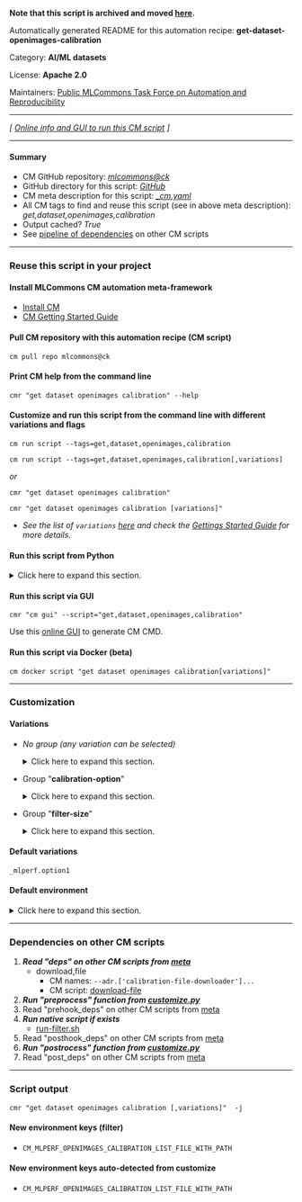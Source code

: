 **Note that this script is archived and moved [here](https://github.com/mlcommons/cm4mlops/tree/main/script/get-dataset-openimages-calibration).**



Automatically generated README for this automation recipe: **get-dataset-openimages-calibration**

Category: **AI/ML datasets**

License: **Apache 2.0**

Maintainers: [Public MLCommons Task Force on Automation and Reproducibility](https://github.com/mlcommons/ck/blob/master/docs/taskforce.md)

---
*[ [Online info and GUI to run this CM script](https://access.cknowledge.org/playground/?action=scripts&name=get-dataset-openimages-calibration,27228976bb084dd0) ]*

---
#### Summary

* CM GitHub repository: *[mlcommons@ck](https://github.com/mlcommons/ck/tree/dev/cm-mlops)*
* GitHub directory for this script: *[GitHub](https://github.com/mlcommons/ck/tree/dev/cm-mlops/script/get-dataset-openimages-calibration)*
* CM meta description for this script: *[_cm.yaml](_cm.yaml)*
* All CM tags to find and reuse this script (see in above meta description): *get,dataset,openimages,calibration*
* Output cached? *True*
* See [pipeline of dependencies](#dependencies-on-other-cm-scripts) on other CM scripts


---
### Reuse this script in your project

#### Install MLCommons CM automation meta-framework

* [Install CM](https://access.cknowledge.org/playground/?action=install)
* [CM Getting Started Guide](https://github.com/mlcommons/ck/blob/master/docs/getting-started.md)

#### Pull CM repository with this automation recipe (CM script)

```cm pull repo mlcommons@ck```

#### Print CM help from the command line

````cmr "get dataset openimages calibration" --help````

#### Customize and run this script from the command line with different variations and flags

`cm run script --tags=get,dataset,openimages,calibration`

`cm run script --tags=get,dataset,openimages,calibration[,variations] `

*or*

`cmr "get dataset openimages calibration"`

`cmr "get dataset openimages calibration [variations]" `


* *See the list of `variations` [here](#variations) and check the [Gettings Started Guide](https://github.com/mlcommons/ck/blob/dev/docs/getting-started.md) for more details.*

#### Run this script from Python

<details>
<summary>Click here to expand this section.</summary>

```python

import cmind

r = cmind.access({'action':'run'
                  'automation':'script',
                  'tags':'get,dataset,openimages,calibration'
                  'out':'con',
                  ...
                  (other input keys for this script)
                  ...
                 })

if r['return']>0:
    print (r['error'])

```

</details>


#### Run this script via GUI

```cmr "cm gui" --script="get,dataset,openimages,calibration"```

Use this [online GUI](https://cKnowledge.org/cm-gui/?tags=get,dataset,openimages,calibration) to generate CM CMD.

#### Run this script via Docker (beta)

`cm docker script "get dataset openimages calibration[variations]" `

___
### Customization


#### Variations

  * *No group (any variation can be selected)*
    <details>
    <summary>Click here to expand this section.</summary>

    * `_filter`
      - Environment variables:
        - *CM_CALIBRATE_FILTER*: `yes`
      - Workflow:
        1. ***Read "deps" on other CM scripts***
           * get,python3
             * CM names: `--adr.['python', 'python3']...`
             - CM script: [get-python3](https://github.com/mlcommons/ck/tree/master/cm-mlops/script/get-python3)
           * get,openimages,dataset,original,_calibration
             - CM script: [get-dataset-openimages](https://github.com/mlcommons/ck/tree/master/cm-mlops/script/get-dataset-openimages)

    </details>


  * Group "**calibration-option**"
    <details>
    <summary>Click here to expand this section.</summary>

    * **`_mlperf.option1`** (default)
      - Environment variables:
        - *CM_MLPERF_OPENIMAGES_CALIBRATION_OPTION*: `one`
        - *CM_DOWNLOAD_CHECKSUM1*: `f09719174af3553119e2c621157773a6`
      - Workflow:

    </details>


  * Group "**filter-size**"
    <details>
    <summary>Click here to expand this section.</summary>

    * `_filter-size.#`
      - Environment variables:
        - *CM_CALIBRATION_FILTER_SIZE*: `#`
      - Workflow:
    * `_filter-size.400`
      - Environment variables:
        - *CM_CALIBRATION_FILTER_SIZE*: `400`
      - Workflow:

    </details>


#### Default variations

`_mlperf.option1`
#### Default environment

<details>
<summary>Click here to expand this section.</summary>

These keys can be updated via `--env.KEY=VALUE` or `env` dictionary in `@input.json` or using script flags.


</details>

___
### Dependencies on other CM scripts


  1. ***Read "deps" on other CM scripts from [meta](https://github.com/mlcommons/ck/tree/dev/cm-mlops/script/get-dataset-openimages-calibration/_cm.yaml)***
     * download,file
       * CM names: `--adr.['calibration-file-downloader']...`
       - CM script: [download-file](https://github.com/mlcommons/ck/tree/master/cm-mlops/script/download-file)
  1. ***Run "preprocess" function from [customize.py](https://github.com/mlcommons/ck/tree/dev/cm-mlops/script/get-dataset-openimages-calibration/customize.py)***
  1. Read "prehook_deps" on other CM scripts from [meta](https://github.com/mlcommons/ck/tree/dev/cm-mlops/script/get-dataset-openimages-calibration/_cm.yaml)
  1. ***Run native script if exists***
     * [run-filter.sh](https://github.com/mlcommons/ck/tree/dev/cm-mlops/script/get-dataset-openimages-calibration/run-filter.sh)
  1. Read "posthook_deps" on other CM scripts from [meta](https://github.com/mlcommons/ck/tree/dev/cm-mlops/script/get-dataset-openimages-calibration/_cm.yaml)
  1. ***Run "postrocess" function from [customize.py](https://github.com/mlcommons/ck/tree/dev/cm-mlops/script/get-dataset-openimages-calibration/customize.py)***
  1. Read "post_deps" on other CM scripts from [meta](https://github.com/mlcommons/ck/tree/dev/cm-mlops/script/get-dataset-openimages-calibration/_cm.yaml)

___
### Script output
`cmr "get dataset openimages calibration [,variations]"  -j`
#### New environment keys (filter)

* `CM_MLPERF_OPENIMAGES_CALIBRATION_LIST_FILE_WITH_PATH`
#### New environment keys auto-detected from customize

* `CM_MLPERF_OPENIMAGES_CALIBRATION_LIST_FILE_WITH_PATH`